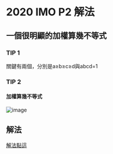 # 2020 IMO P2 解法  
## 一個很明顯的加權算幾不等式  
### TIP 1  
關鍵有兩個，分別是a≥b≥c≥d與abcd=1  
### TIP 2  
#### 加權算幾不等式
![image](https://lh3.googleusercontent.com/-d8GQMAqt5_w/YUgHxjJHrlI/AAAAAAAAAFE/MV2qjoD8cfwb28LpQ0DVJ_773DWK3yoEgCNcBGAsYHQ/image.png)
## 解法
[解法點這](https://artofproblemsolving.com/wiki/index.php/2020_IMO_Problems/Problem_2)
